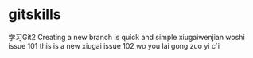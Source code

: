 # gitskills
学习Git2
Creating a new branch is quick and simple
xiugaiwenjian woshi issue 101
this is a new xiugai issue 102
wo you lai gong zuo yi c`i

